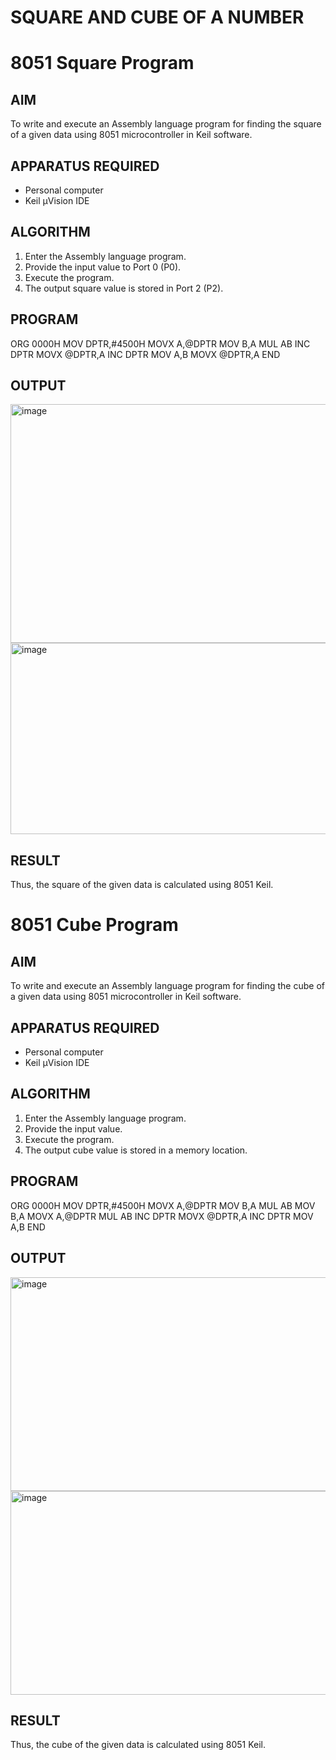 # SQUARE AND CUBE OF A NUMBER
# 8051 Square  Program

## AIM
To write and execute an Assembly language program for finding the square of a given data using 8051 microcontroller in Keil software.

## APPARATUS REQUIRED
- Personal computer
- Keil μVision IDE

## ALGORITHM
1. Enter the Assembly language program.
2. Provide the input value to Port 0 (P0).
3. Execute the program.
4. The output square value is stored in Port 2 (P2).

## PROGRAM
ORG 0000H
MOV DPTR,#4500H
MOVX A,@DPTR
MOV B,A
MUL AB
INC DPTR
MOVX @DPTR,A
INC DPTR
MOV A,B
MOVX @DPTR,A
END

## OUTPUT
<img width="611" height="382" alt="image" src="https://github.com/user-attachments/assets/11b780ac-0885-4d22-bb15-61101ed933a5" />
<img width="628" height="306" alt="image" src="https://github.com/user-attachments/assets/a49918d7-c289-48d3-84b6-04b519ded533" />

## RESULT
Thus, the square of the given data is calculated using 8051 Keil.

# 8051 Cube  Program

## AIM
To write and execute an Assembly language program for finding the cube of a given data using 8051 microcontroller in Keil software.

## APPARATUS REQUIRED
- Personal computer
- Keil μVision IDE

## ALGORITHM
1. Enter the Assembly language program.
2. Provide the input value.
3. Execute the program.
4. The output cube value is stored in a memory location.

## PROGRAM
ORG 0000H
MOV DPTR,#4500H
MOVX A,@DPTR 
MOV B,A
MUL AB
MOV B,A
MOVX A,@DPTR
MUL AB
INC DPTR
MOVX @DPTR,A
INC DPTR
MOV A,B
END
## OUTPUT
<img width="548" height="342" alt="image" src="https://github.com/user-attachments/assets/f573e387-04cf-4ac2-b450-a9eca70fd7d8" />
<img width="543" height="326" alt="image" src="https://github.com/user-attachments/assets/c3ae7fa6-eda4-417c-b2e5-db8b4aa46580" />

## RESULT
Thus, the cube of the given data is calculated using 8051 Keil.

